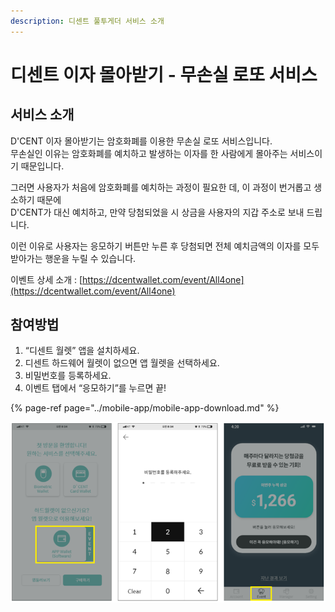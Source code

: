 ```yaml
---
description: 디센트 풀투게더 서비스 소개
---
```


# 디센트 이자 몰아받기 - 무손실 로또 서비스

## 서비스 소개

D'CENT 이자 몰아받기는 암호화폐를 이용한 무손실 로또 서비스입니다.  
무손실인 이유는 암호화폐를 예치하고 발생하는 이자를 한 사람에게 몰아주는 서비스이기 때문입니다.

그러면 사용자가 처음에 암호화폐를 예치하는 과정이 필요한 데, 이 과정이 번거롭고 생소하기 때문에  
D'CENT가 대신 예치하고, 만약 당첨되었을 시 상금을 사용자의 지갑 주소로 보내 드립니다.

이런 이유로 사용자는 응모하기 버튼만 누른 후 당첨되면 전체 예치금액의 이자를 모두 받아가는 행운을 누릴 수 있습니다.

이벤트 상세 소개 : [https://dcentwallet.com/event/All4one](https://dcentwallet.com/event/All4one)

## 참여방법

1. “디센트 월렛” 앱을 설치하세요.  
2. 디센트 하드웨어 월렛이 없으면 앱 월렛을 선택하세요.  
3. 비밀번호를 등록하세요.  
4. 이벤트 탭에서 “응모하기”를 누르면 끝!

{% page-ref page="../mobile-app/mobile-app-download.md" %}

![](../.gitbook/assets/image%20%28165%29.png)

